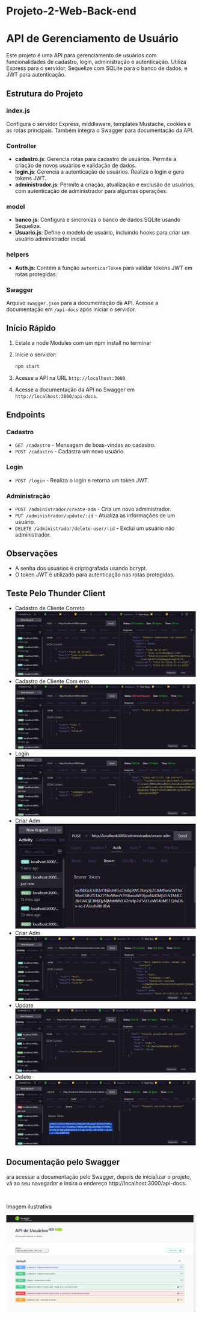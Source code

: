 # Projeto-2-Web-Back-end

<h1>API de Gerenciamento de Usuário</h1>

<p>Este projeto é uma API para gerenciamento de usuários com funcionalidades de cadastro, login, administração e autenticação. Utiliza Express para o servidor, Sequelize com SQLite para o banco de dados, e JWT para autenticação.</p>

## Estrutura do Projeto

### index.js

Configura o servidor Express, middleware, templates Mustache, cookies e as rotas principais. Também integra o Swagger para documentação da API.

### Controller

- **cadastro.js**: Gerencia rotas para cadastro de usuários. Permite a criação de novos usuários e validação de dados.
- **login.js**: Gerencia a autenticação de usuários. Realiza o login e gera tokens JWT.
- **administrador.js**: Permite a criação, atualização e exclusão de usuários, com autenticação de administrador para algumas operações.

### model

- **banco.js**: Configura e sincroniza o banco de dados SQLite usando Sequelize.
- **Usuario.js**: Define o modelo de usuário, incluindo hooks para criar um usuário administrador inicial.

### helpers

- **Auth.js**: Contém a função `autenticarToken` para validar tokens JWT em rotas protegidas.

### Swagger

Arquivo `swagger.json` para a documentação da API. Acesse a documentação em `/api-docs` após iniciar o servidor.

## Início Rápido

1. Estale a node Modules com um npm install no terminar

2. Inicie o servidor:
    ```bash
    npm start
    ```

3. Acesse a API na URL `http://localhost:3000`.

4. Acesse a documentação da API no Swagger em `http://localhost:3000/api-docs`.

## Endpoints

### Cadastro

- `GET /cadastro` - Mensagem de boas-vindas ao cadastro.
- `POST /cadastro` - Cadastra um novo usuário.

### Login

- `POST /login` - Realiza o login e retorna um token JWT.

### Administração

- `POST /administrador/create-adm` - Cria um novo administrador.
- `PUT /administrador/update/:id` - Atualiza as informações de um usuário.
- `DELETE /administrador/delete-user/:id` - Exclui um usuário não administrador.

## Observações

- A senha dos usuários é criptografada usando bcrypt.
- O token JWT é utilizado para autenticação nas rotas protegidas.

## Teste Pelo Thunder Client

<ul>
<li>Cadastro de Cliente Correto <img src="/Figuras/Cadastro1.PNG" alt="Cadastro"></li>
<li>Cadastro de Cliente Com erro <img src="/Figuras/CadastroErro.PNG" alt="Cadastro"></li>
<li>Login <img src="/Figuras/Login e Criação do token.PNG" alt="Login"></li>
<li>Criar Adm <img src="/Figuras/Criar Adm1.PNG" alt="Criar Adm"></li>
<li>Criar Adm <img src="/Figuras/Criar Adm2.PNG" alt="Criar Adm"></li>
<li>Update <img src="/Figuras/update.PNG" alt="Update"></li>
<li>Delete <img src="/Figuras/delete.PNG" alt="Delete"></li>
</ul>

## Documentação pelo Swagger
<p>ara acessar a documentação pelo Swagger, depois de inicializar o projeto, vá ao seu navegador e insira o endereço http://localhost:3000/api-docs.<p>
<br>
<p>Imagem ilustrativa<p>
<img src="/Figuras/swagger.PNG" alt="Swagger">